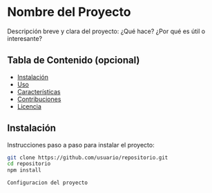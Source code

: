 # Nombre del Proyecto

Descripción breve y clara del proyecto: ¿Qué hace? ¿Por qué es útil o interesante?

## Tabla de Contenido (opcional)

- [Instalación](#instalación)
- [Uso](#uso)
- [Características](#características)
- [Contribuciones](#contribuciones)
- [Licencia](#licencia)

## Instalación

Instrucciones paso a paso para instalar el proyecto:

```bash
git clone https://github.com/usuario/repositorio.git
cd repositorio
npm install

Configuracion del proyecto